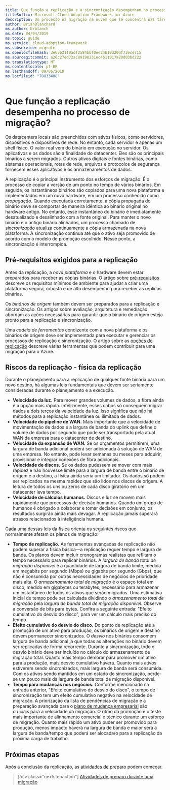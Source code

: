 ```yaml
---
title: Que função a replicação e a sincronização desempenham no processo de migração?
titleSuffix: Microsoft Cloud Adoption Framework for Azure
description: Um processo na migração na nuvem que se concentra nas tarefas de migrar cargas de trabalho para a nuvem.
author: BrianBlanchard
ms.author: brblanch
ms.date: 04/04/2019
ms.topic: guide
ms.service: cloud-adoption-framework
ms.subservice: migrate
ms.openlocfilehash: 3e65631f0adf2584bbf0ee24b10d20df73ece715
ms.sourcegitcommit: a26c27ed72ac89198231ec4b11917a20d03bd222
ms.translationtype: MT
ms.contentlocale: pt-BR
ms.lasthandoff: 09/06/2019
ms.locfileid: "70833408"
---
```

<!-- markdownlint-disable MD026 -->

# <a name="what-role-does-replication-play-in-the-migration-process"></a>Que função a replicação desempenha no processo de migração?

Os datacenters locais são preenchidos com ativos físicos, como servidores, dispositivos e dispositivos de rede. No entanto, cada servidor é apenas um shell físico. O valor real vem do binário em execução no servidor. Os aplicativos e os dados são a finalidade do datacenter. Eles são os principais binários a serem migrados. Outros ativos digitais e fontes binárias, como sistemas operacionais, rotas de rede, arquivos e protocolos de segurança fornecem esses aplicativos e os armazenamentos de dados.

A replicação é o principal instrumento dos esforços de migração. É o processo de copiar a versão de um ponto no tempo de vários binários. Em seguida, os instantâneos binários são copiados para uma nova plataforma e implementados em um novo hardware, em um processo conhecido como *propagação*. Quando executada corretamente, a cópia propagada do binário deve se comportar de maneira idêntica ao binário original no hardware antigo. No entanto, esse instantâneo do binário é imediatamente desatualizado e desalinhado com a fonte original. Para manter o novo binário e o antigo binário alinhados, um processo chamado de *sincronização* atualiza continuamente a cópia armazenada na nova plataforma. A sincronização continua até que o ativo seja promovido de acordo com o modelo de promoção escolhido. Nesse ponto, a sincronização é interrompida.

## <a name="required-prerequisites-to-replication"></a>Pré-requisitos exigidos para a replicação

Antes da replicação, a *nova plataforma* e o hardware devem estar preparados para receber as cópias binárias. O artigo sobre [pré-requisitos](../prerequisites/index.md) descreve os requisitos mínimos de ambiente para ajudar a criar uma plataforma segura, robusta e de alto desempenho para receber as réplicas binárias.

Os *binários de origem* também devem ser preparados para a replicação e sincronização. Os artigos sobre avaliação, arquitetura e remediação abordam as ações necessárias para garantir que o binário de origem esteja pronto para a replicação e sincronização.

Uma *cadeia de ferramentas* condizente com a nova plataforma e os binários de origem deve ser implementada para executar e gerenciar os processos de replicação e sincronização. O artigo sobre as [opções de replicação](./replicate-options.md) descreve várias ferramentas que podem contribuir para uma migração para o Azure.

## <a name="replication-risks---physics-of-replication"></a>Riscos da replicação - física da replicação

Durante o planejamento para a replicação de qualquer fonte binária para um novo destino, há algumas leis fundamentais que devem ser seriamente consideradas durante o planejamento e a execução.

- **Velocidade da luz.** Para mover grandes volumes de dados, a fibra ainda é a opção mais rápida. Infelizmente, esses cabos só conseguem migrar dados a dois terços da velocidade da luz. Isso significa que não há métodos para a replicação instantânea ou ilimitada de dados.
- **Velocidade do pipeline de WAN.** Mais importante que a velocidade de movimentação de dados é a largura de banda do uplink que define o volume de dados por segundo que pode ser transportado pela atual WAN da empresa para o datacenter de destino.
- **Velocidade da expansão de WAN.** Se os orçamentos permitirem, uma largura de banda adicional poderá ser adicionada à solução de WAN de uma empresa. No entanto, pode levar semanas ou meses para adquirir, provisionar e integrar conexões de fibra adicionais.
- **Velocidade de discos.** Se os dados pudessem se mover com mais rapidez e não houvesse limite para a largura de banda entre o binário de origem e o destino, a física ainda seria um limitador. Os dados só podem ser replicados na mesma rapidez que são lidos nos discos de origem. A leitura de todos os uns ou zeros de cada disco giratório em um datacenter leva tempo.
- **Velocidade de cálculos humanos.** Discos e luz se movem mais rapidamente que processos de decisão humanos. Quando um grupo de humanos é obrigado a colaborar e tomar decisões em conjunto, os resultados surgirão ainda mais devagar. A replicação jamais superará atrasos relacionados à inteligência humana.

Cada uma dessas leis da física orienta os seguintes riscos que normalmente afetam os planos de migração:

- **Tempo de replicação.** As ferramentas avançadas de replicação não podem superar a física básica&mdash;a replicação requer tempo e largura de banda. Os planos devem incluir cronogramas realistas que reflitam o tempo necessário para replicar binários. A *largura de banda total de migração disponível* é a quantidade de largura de banda limite, medida em megabits por segundo (Mbps) ou gigabits por segundo (Gbps), que não é consumida por outras necessidades de negócios de prioridade mais alta. O *armazenamento total de migração* é o espaço total em disco, medido em gigabytes ou terabytes, necessário para armazenar um instantâneo de todos os ativos que serão migrados. Uma estimativa inicial de tempo pode ser calculada dividindo o *armazenamento total de migração* pela *largura de banda total de migração disponível*. Observe a conversão de bits para bytes. Confira a seguinte entrada: "Efeito cumulativo do desvio do disco", para ver um cálculo mais preciso do tempo.
- **Efeito cumulativo do desvio do disco.** Do ponto de replicação até a promoção de um ativo para produção, os binários de origem e destino devem permanecer sincronizados. O *desvio* nos binários consomem largura de banda adicional já que todas as alterações no binário devem ser replicadas de forma recorrente. Durante a sincronização, todo o desvio binário deve ser incluído no cálculo do armazenamento de migração total. Quanto mais tempo demorar para promover um ativo para a produção, mais desvio cumulativo haverá. Quanto mais ativos estiverem sendo sincronizados, mais largura de banda será consumida. Com os ativos sendo mantidos em um estado de sincronização, perde-se um pouco mais da largura de banda total de migração disponível.
- **Tempo para mudanças nos negócios.** Conforme mencionado na entrada anterior, "Efeito cumulativo do desvio do disco", o tempo de sincronização tem um efeito cumulativo negativo na velocidade de migração. A priorização da lista de pendências de migração e a preparação avançada para o [plano de mudança empresarial](../optimize/business-change-plan.md) são cruciais para a velocidade da migração. O ritmo da promoção é o teste mais importante de alinhamento comercial e técnico durante um esforço de migração. Quanto mais rápido um ativo puder ser promovido para produção, menos impacto haverá na largura de banda e maior será a largura de banda/tempo que poderá ser alocada/o para a replicação da próxima carga de trabalho.

## <a name="next-steps"></a>Próximas etapas

Após a conclusão da replicação, as [atividades de preparo](./stage.md) podem começar.

> [!div class="nextstepaction"]
> [Atividades de preparo durante uma migração](./stage.md)
